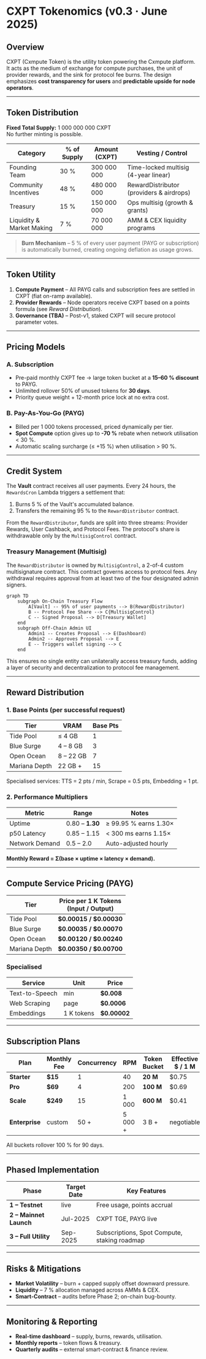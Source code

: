 <!-- cxpt-tokenomics.md -->

# CXPT Tokenomics (v0.3 · June 2025)

## Overview
CXPT (Cxmpute Token) is the utility token powering the Cxmpute platform. It acts as the medium of exchange for compute purchases, the unit of provider rewards, and the sink for protocol fee burns. The design emphasizes **cost transparency for users** and **predictable upside for node operators**.

---

## Token Distribution
**Fixed Total Supply:** 1 000 000 000 CXPT  
No further minting is possible.

| Category | % of Supply | Amount (CXPT) | Vesting / Control |
|----------|-------------|---------------|-------------------|
| Founding Team | 30 % | 300 000 000 | Time-locked multisig (4-year linear) |
| Community Incentives | 48 % | 480 000 000 | RewardDistributor (providers & airdrops) |
| Treasury | 15 % | 150 000 000 | Ops multisig (growth & grants) |
| Liquidity & Market Making | 7 % | 70 000 000 | AMM & CEX liquidity programs |

> **Burn Mechanism** – 5 % of every user payment (PAYG or subscription) is automatically burned, creating ongoing deflation as usage grows.

---

## Token Utility
1. **Compute Payment** – All PAYG calls and subscription fees are settled in CXPT (fiat on-ramp available).  
2. **Provider Rewards** – Node operators receive CXPT based on a points formula (see *Reward Distribution*).  
3. **Governance (TBA)** – Post-v1, staked CXPT will secure protocol parameter votes.

---

## Pricing Models
### A. Subscription
* Pre-paid monthly CXPT fee → large token bucket at a **15–60 % discount** to PAYG.
* Unlimited rollover 50% of unused tokens for **30 days**.
* Priority queue weight + 12-month price lock at no extra cost.

### B. Pay-As-You-Go (PAYG)
* Billed per 1 000 tokens processed, priced dynamically per tier.
* **Spot Compute** option gives up to **-70 %** rebate when network utilisation < 30 %.  
* Automatic scaling surcharge (≤ +15 %) when utilisation > 90 %.

---

## Credit System
The **Vault** contract receives all user payments. Every 24 hours, the `RewardsCron` Lambda triggers a settlement that:
1.  Burns 5 % of the Vault's accumulated balance.
2.  Transfers the remaining 95 % to the `RewardDistributor` contract.

From the `RewardDistributor`, funds are split into three streams: Provider Rewards, User Cashback, and Protocol Fees. The protocol's share is withdrawable only by the `MultisigControl` contract.

### Treasury Management (Multisig)
The `RewardDistributor` is owned by `MultisigControl`, a 2-of-4 custom multisignature contract. This contract governs access to protocol fees. Any withdrawal requires approval from at least two of the four designated admin signers.

```mermaid
graph TD
    subgraph On-Chain Treasury Flow
        A[Vault] -- 95% of user payments --> B(RewardDistributor)
        B -- Protocol Fee Share --> C{MultisigControl}
        C -- Signed Proposal --> D[Treasury Wallet]
    end
    subgraph Off-Chain Admin UI
        Admin1 -- Creates Proposal --> E(Dashboard)
        Admin2 -- Approves Proposal --> E
        E -- Triggers wallet signing --> C
    end
```

This ensures no single entity can unilaterally access treasury funds, adding a layer of security and decentralization to protocol fee management.

---

## Reward Distribution
### 1. Base Points (per successful request)

| Tier | VRAM | Base Pts |
|------|------|----------|
| Tide Pool | ≤ 4 GB | 1 |
| Blue Surge | 4 – 8 GB | 3 |
| Open Ocean | 8 – 22 GB | 7 |
| Mariana Depth | 22 GB + | 15 |

Specialised services: TTS = 2 pts / min, Scrape = 0.5 pts, Embedding = 1 pt.

### 2. Performance Multipliers

| Metric | Range | Notes |
|--------|-------|-------|
| Uptime | 0.80 – **1.30** | ≥ 99.95 % earns 1.30× |
| p50 Latency | 0.85 – 1.15 | < 300 ms earns 1.15× |
| Network Demand | 0.5 – 2.0 | Auto-adjusted hourly |

**Monthly Reward = Σ(base × uptime × latency × demand).**

---

## Compute Service Pricing (PAYG)

| Tier | **Price per 1 K Tokens**<br>(Input / Output) |
|------|---------------------------------------------|
| Tide Pool | **$0.00015 / $0.00030** |
| Blue Surge | **$0.00035 / $0.00070** |
| Open Ocean | **$0.00120 / $0.00240** |
| Mariana Depth | **$0.00350 / $0.00700** |

### Specialised

| Service | Unit | Price |
|---------|------|-------|
| Text-to-Speech | min | **$0.008** |
| Web Scraping | page | **$0.0006** |
| Embeddings | 1 K tokens | **$0.00002** |

---

## Subscription Plans

| Plan | Monthly Fee | Concurrency | RPM | Token Bucket | Effective $ / 1 M |
|------|-------------|-------------|-----|--------------|--------------------|
| **Starter** | **$15** | 1 | 40 | **20 M** | $0.75 |
| **Pro** | **$69** | 4 | 200 | **100 M** | $0.69 |
| **Scale** | **$249** | 15 | 1 000 | **600 M** | $0.41 |
| **Enterprise** | custom | 50 + | 5 000 + | 3 B + | negotiable |

All buckets rollover 100 % for 90 days.

---

## Phased Implementation
| Phase | Target Date | Key Features |
|-------|-------------|--------------|
| **1 – Testnet** | live | Free usage, points accrual |
| **2 – Mainnet Launch** | Jul-2025 | CXPT TGE, PAYG live |
| **3 – Full Utility** | Sep-2025 | Subscriptions, Spot Compute, staking roadmap |

---

## Risks & Mitigations
* **Market Volatility** – burn + capped supply offset downward pressure.  
* **Liquidity** – 7 % allocation managed across AMMs & CEX.  
* **Smart-Contract** – audits before Phase 2; on-chain bug-bounty.  

---

## Monitoring & Reporting
* **Real-time dashboard** – supply, burns, rewards, utilisation.  
* **Monthly reports** – token flows & treasury.  
* **Quarterly audits** – external smart-contract & finance review.
